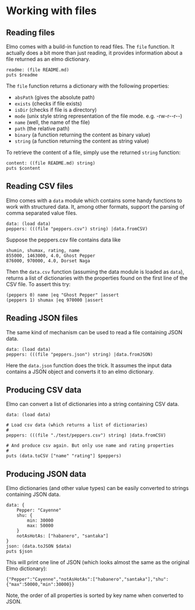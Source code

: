 # Working with files

## Reading files

Elmo comes with a build-in function to read files. The ``file`` function. It actually does a bit more than just reading, it provides information about a file returned as an elmo dictionary.

```elmo
readme: (file README.md)
puts $readme
```

The ``file`` function returns a dictionary with the following properties:

- ``absPath`` (gives the absolute path)
- ``exists`` (checks if file exists)
- ``isDir`` (checks if file is a directory)
- ``mode`` (unix style string representation of the file mode. e.g. -rw-r--r--)
- ``name`` (well, the name of the file)
- ``path`` (the relative path)
- ``binary`` (a function returning the content as binary value)
- ``string`` (a function returning the content as string value)

To retrieve the content of a file, simply use the returned ``string`` function:

```elmo
content: ((file README.md) string)
puts $content
```

## Reading CSV files

Elmo comes with a ``data`` module which contains some handy functions to work with structured data. It, among other formats, support the parsing of comma separated value files.

```
data: (load data)
peppers: (((file "peppers.csv") string) |data.fromCSV)
```

Suppose the peppers.csv file contains data like

```csv
shumin, shumax, rating, name
855000, 1463000, 4.0, Ghost Pepper
876000, 970000, 4.0, Dorset Naga
```

Then the ``data.csv`` function (assuming the data module is loaded as ``data``), returns a list of dictionaries with the properties found on the first line of the CSV file. To assert this try:

```elmo
(peppers 0) name |eq "Ghost Pepper" |assert
(peppers 1) shumax |eq 970000 |assert
```

## Reading JSON files

The same kind of mechanism can be used to read a file containing JSON data.

```
data: (load data)
peppers: (((file "peppers.json") string) |data.fromJSON)
```

Here the ``data.json`` function does the trick. It assumes the input data contains a JSON object and converts it to an elmo dictionary.

## Producing CSV data

Elmo can convert a list of dictionaries into a string containing CSV data.

```elmo
data: (load data)

# Load csv data (which returns a list of dictionaries)
# 
peppers: (((file "./test/peppers.csv") string) |data.fromCSV)

# And produce csv again. But only use name and rating properties
#
puts (data.toCSV ["name" "rating"] $peppers)
```

## Producing JSON data

Elmo dictionaries (and other value types) can be easily converted to strings containing JSON data.

```elmo
data: {
    Pepper: "Cayenne"
    shu: {
        min: 30000
        max: 50000
    }
    notAsHotAs: ["habanero", "santaka"]
}
json: (data.toJSON $data)
puts $json
```

This will print one line of JSON (which looks almost the same as the original Elmo dictionary):

```elmo
{"Pepper":"Cayenne","notAsHotAs":["habanero","santaka"],"shu":{"max":50000,"min":30000}}
```

Note, the order of all properties is sorted by key name when converted to JSON.

